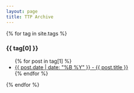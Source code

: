 ```yaml
---
layout: page
title: TTP Archive
---
```


{% for tag in site.tags %}
  <h3>{{ tag[0] }}</h3>
  <ul>
    {% for post in tag[1] %}
      <li><a href="{{'test' + 'stringhello/'}}{{post.url }}">{{ post.date | date: "%B %Y" }} - {{ post.title }}</a></li>
    {% endfor %}
  </ul>
{% endfor %}